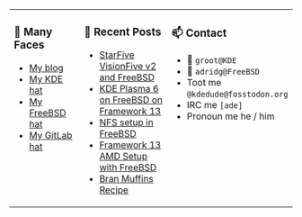 
<table><tr>
  
<td valign="top" width="30%">
  
### 🙋 Many Faces

- [My blog](https://euroquis.nl/bobulate/)
- [My KDE hat](https://invent.kde.org/adridg)
- [My FreeBSD hat](https://wiki.freebsd.org/AdriaanDeGroot)
- [My GitLab hat](https://gitlab.com/adriaandegroot)
</td>

<td valign="top" width="40%">
  
### 💬 Recent Posts

<!-- BLOG-POST-LIST:START -->
- [StarFive VisionFive v2 and FreeBSD](https://euroquis.nl/freebsd/2025/05/20/sifive.html)
- [KDE Plasma 6 on FreeBSD on Framework 13](https://euroquis.nl/freebsd/2025/03/23/framework.html)
- [NFS setup in FreeBSD](https://euroquis.nl/freebsd/2025/03/18/nfs.html)
- [Framework 13 AMD Setup with FreeBSD](https://euroquis.nl/freebsd/2025/03/16/framework.html)
- [Bran Muffins Recipe](https://euroquis.nl/blabla/2025/03/15/bran-muffins.html)
<!-- BLOG-POST-LIST:END -->
</td>

<td valign="top" width="30%">
  
### 📫 Contact

- 📧 `groot@KDE`
- 📧 `adridg@FreeBSD`
- Toot me `@kdedude@fosstodon.org`
- IRC me `[ade]`
- Pronoun me he / him
</td>

</tr></table>
